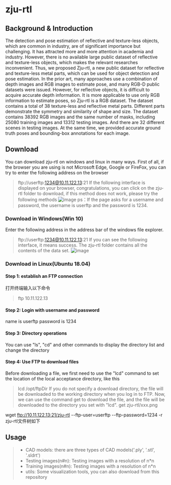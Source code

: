# zju-rtl
## Background & Introduction
The detection and pose estimation of reflective and texture-less objects, which are common in industry, are of significant importance but challenging.
It has attracted more and more attention in academia and industry. However, there is no available large public dataset of reflective and texture-less objects, which makes the relevant researches inconvenient. Thus, we proposed Zju-rtl, a new public dataset for reflective and texture-less metal parts, which can be used for object detection and pose estimation. In the prior art, many approaches use a combination of depth images and RGB images to estimate pose, and many RGB-D public datasets were issued. However, for reflective objects, it is difficult to acquire accurate depth information. It is more applicable to use only RGB information to estimate poses, so Zju-rtl is a RGB dataset. The dataset contains a total of 38 texture-less and reflective metal parts. Different parts demonstrate the symmetry and similarity of shape and size. The dataset contains 38392 RGB images and the same number of masks, including 25080 training images and 13312 testing images. And there are 32 different scenes in testing images. At the same time, we provided accurate ground truth poses and bounding-box annotations for each image. 
## Download
You can download zju-rtl on windows and linux in many ways.
First of all, if the browser you are using is not Microsoft Edge, Google or FireFox, you can try to enter the following address on the browser
> ftp://userftp:1234@10.11.122.13:21
If the following interface is displayed on your browser, congratulations, you can click on the zju-rtl folder to download, if this method does not work, please try the following methods
![image](https://user-images.githubusercontent.com/60084969/140631663-623f69e7-339f-42f5-9897-c3670dcea610.png)
> ps：If the page asks for a username and password, the username is userftp and the password is 1234.

### Download in Windows(Win 10)
Enter the following address in the address bar of the windows file explorer.
> ftp://userftp:1234@10.11.122.13:21
> If you can see the following interface, it means success. The zju-rtl folder contains all the contents of the data set.
![image](https://user-images.githubusercontent.com/60084969/140631787-593cb14c-97af-4f7b-b1d6-b19f22e45bad.png)

### Download in Linux(Ubuntu 18.04)
#### Step 1: establish an FTP connection
打开终端输入以下命令
> ftp 10.11.122.13
#### Step 2: Login with username and password
name is userftp
password is 1234
#### Step 3: Directory operations
You can use "ls", "cd" and other commands to display the directory list and change the directory

#### Step 4: Use FTP to download files
Before downloading a file, we first need to use the "lcd" command to set the location of the local acceptance directory, like this
> lcd /opt/ftpDir
If you do not specify a download directory, the file will be downloaded to the working directory when you log in to FTP.
Now, we can use the command get to download the file, and the file will be downloaded to the directory you set with "lcd".
> get zju-rtl/xxx.png

wget ftp://10.11.122.13:21/zju-rtl --ftp-user=userftp --ftp-password=1234 -r
zju-rtl文件树如下
## Usage
>* CAD models: there are three types of CAD models('.ply', '.stl', '.sldrt')
>* Testing images(n#n): Testing images with a resolution of n*n
>* Training images(n#n): Testing images with a resolution of n*n
>* utils: Some visualization tools, you can also download from this repository
